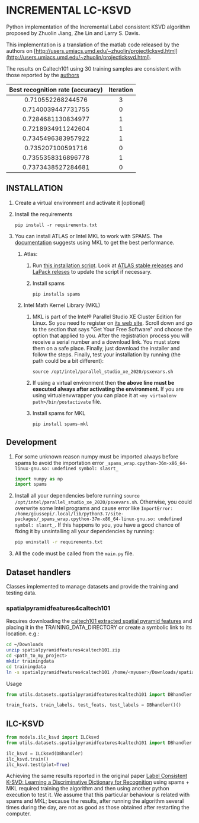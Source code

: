 # INCREMENTAL LC-KSVD

Python implementation of the Incremental Label consistent KSVD algorithm proposed by Zhuolin Jiang, Zhe Lin and Larry S. Davis.

This implementation is a translation of the matlab code released by the authors
on [http://users.umiacs.umd.edu/~zhuolin/projectlcksvd.html](http://users.umiacs.umd.edu/~zhuolin/projectlcksvd.html).

The results on Caltech101 using 30 training samples are consistent with those reported by the [authors](http://users.umiacs.umd.edu/~zhuolin/projectlcksvd.html)

| Best recognition rate (accuracy) | Iteration |
|:-----------------------:|:-----------:|
|     0.710552268244576 |         3 |
|    0.7140039447731755 |         0 |
|    0.7284681130834977 |         1 |
|    0.7218934911242604 |         1 |
|    0.7345496383957922 |         1 |
|     0.735207100591716 |         0 |
|    0.7355358316896778 |         1 |
|    0.7373438527284681 |         0 |

## INSTALLATION

1. Create a virtual environment and activate it [optional]

2. Install the requirements

	`pip install -r requirements.txt`

3. You can install ATLAS or Intel MKL to work with SPAMS. The [documentation](http://spams-devel.gforge.inria.fr/doc-python/html/doc_spams003.html)
   suggests using MKL to get the best performance.

	1. Atlas:

		1. Run [this installation
    script](https://gist.github.com/giussepi/a1690eb51cc65b7b9cb534d108cc7898). Look
    at [ATLAS stable
    releases](https://sourceforge.net/projects/math-atlas/files/Stable/) and
    [LaPack releses](http://www.netlib.org/lapack/) to update the script if
    necessary.
		2. Install spams

			`pip installs spams`

	2. Intel Math Kernel Library (MKL)

		1. MKL is part of the Intel® Parallel Studio XE Cluster Edition for
    Linux. So you need to register on [its web
    site](https://software.intel.com/content/www/us/en/develop/tools/parallel-studio-xe/choose-download.html). Scroll
    down and go to the section that says "Get Your Free Software" and choose the
    option that applied to you. After the registration process you will receive
    a serial number and a download link. You must store them on a safe
    place. Finally, just download the installer and follow the steps. Finally,
    test your installation by running (the path could be a bit different):

			`source /opt/intel/parallel_studio_xe_2020/psxevars.sh`

		2. If using a virtual environment then **the above line must be executed**
           **always after activating the environment**. If you are using virtualenvwrapper
           you can place it at `<my virtualenv path>/bin/postactivate` file.

		3. Install spams for MKL

			`pip install spams-mkl`


## Development

1. For some unknown reason numpy must be imported always before spams to avoid
   the importation error `_spams_wrap.cpython-36m-x86_64-linux-gnu.so: undefined symbol: slasrt_`

   ``` python
   import numpy as np
   import spams
   ```
2. Install all your dependencies before running `source /opt/intel/parallel_studio_xe_2020/psxevars.sh`. Otherwise, you could overwrite some Intel programs and cause error like `ImportError: /home/giussepi/.local/lib/python3.7/site-packages/_spams_wrap.cpython-37m-x86_64-linux-gnu.so: undefined symbol: slasrt_`. If this happens to you, you have a good chance of fixing it by unsintalling all your dependencies by running:

	``` bash
	pip uninstall -r requirements.txt
	```
3. All the code must be called from the `main.py` file.

## Dataset handlers

Classes implemented to manage datasets and provide the training and testing data.

### spatialpyramidfeatures4caltech101

Requires downloading the [caltech101 extracted spatial pyramid features](http://www.umiacs.umd.edu/~zhuolin/LCKSVD/features/spatialpyramidfeatures4caltech101.zip)
and placing it in the TRAINING_DATA_DIRECTORY or create a symbolic link to its location. e.g.:

``` bash
cd ~/Downloads
unzip spatialpyramidfeatures4caltech101.zip
cd <path_to_my_project>
mkdir trainingdata
cd trainingdata
ln -s spatialpyramidfeatures4caltech101 /home/<myuser>/Downloads/spatialpyramidfeatures4caltech101
```

Usage

``` python
from utils.datasets.spatialpyramidfeatures4caltech101 import DBhandler

train_feats, train_labels, test_feats, test_labels = DBhandler()()
```

## ILC-KSVD

``` python
from models.ilc_ksvd import ILCksvd
from utils.datasets.spatialpyramidfeatures4caltech101 import DBhandler

ilc_ksvd = ILCksvd(DBhandler)
ilc_ksvd.train()
ilc_ksvd.test(plot=True)
```
Achieving the same results reported in the original paper [Label Consistent
K-SVD: Learning a Discriminative Dictionary for
Recognition](https://ieeexplore.ieee.org/abstract/document/6516503) using
spams + MKL required training the algorithm and then using another python execution
to test it. We assume that this particular behaviour is related with spams and
MKL; because the results, after running the algorithm several times during the
day, are not as good as those obtained after restarting the computer.
